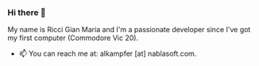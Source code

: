 ### Hi there 👋

My name is Ricci Gian Maria and I'm a passionate developer since I've got my first computer (Commodore Vic 20). 

- 📫 You can reach me at: alkampfer [at] nablasoft.com. 
<!--
**alkampfergit/alkampfergit** is a ✨ _special_ ✨ repository because its `README.md` (this file) appears on your GitHub profile.

Here are some ideas to get you started:

- 🔭 I’m currently working on ...
- 🌱 I’m currently learning ...
- 👯 I’m looking to collaborate on ...
- 🤔 I’m looking for help with ...
- 💬 Ask me about ...
- 📫 How to reach me: ...
- 😄 Pronouns: ...
- ⚡ Fun fact: ...
-->
